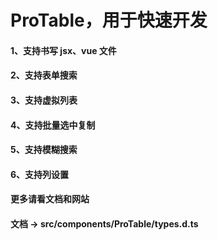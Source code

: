 # ProTable，用于快速开发

<!-- ### 安装
```
npm install vue3-procomponents
``` -->
#### 1、支持书写 jsx、vue 文件
#### 2、支持表单搜索
#### 3、支持虚拟列表
#### 4、支持批量选中复制
#### 5、支持模糊搜索
#### 6、支持列设置
#### 更多请看文档和网站
#### 文档 -> src/components/ProTable/types.d.ts
